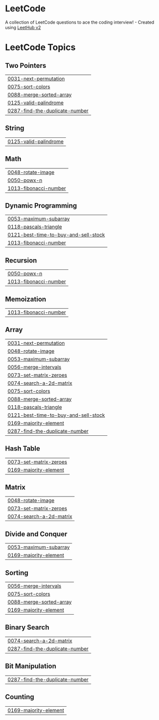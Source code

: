 # LeetCode
A collection of LeetCode questions to ace the coding interview! - Created using [LeetHub v2](https://github.com/arunbhardwaj/LeetHub-2.0)

<!---LeetCode Topics Start-->
# LeetCode Topics
## Two Pointers
|  |
| ------- |
| [0031-next-permutation](https://github.com/xevohere/LeetCode/tree/master/0031-next-permutation) |
| [0075-sort-colors](https://github.com/xevohere/LeetCode/tree/master/0075-sort-colors) |
| [0088-merge-sorted-array](https://github.com/xevohere/LeetCode/tree/master/0088-merge-sorted-array) |
| [0125-valid-palindrome](https://github.com/xevohere/LeetCode/tree/master/0125-valid-palindrome) |
| [0287-find-the-duplicate-number](https://github.com/xevohere/LeetCode/tree/master/0287-find-the-duplicate-number) |
## String
|  |
| ------- |
| [0125-valid-palindrome](https://github.com/xevohere/LeetCode/tree/master/0125-valid-palindrome) |
## Math
|  |
| ------- |
| [0048-rotate-image](https://github.com/xevohere/LeetCode/tree/master/0048-rotate-image) |
| [0050-powx-n](https://github.com/xevohere/LeetCode/tree/master/0050-powx-n) |
| [1013-fibonacci-number](https://github.com/xevohere/LeetCode/tree/master/1013-fibonacci-number) |
## Dynamic Programming
|  |
| ------- |
| [0053-maximum-subarray](https://github.com/xevohere/LeetCode/tree/master/0053-maximum-subarray) |
| [0118-pascals-triangle](https://github.com/xevohere/LeetCode/tree/master/0118-pascals-triangle) |
| [0121-best-time-to-buy-and-sell-stock](https://github.com/xevohere/LeetCode/tree/master/0121-best-time-to-buy-and-sell-stock) |
| [1013-fibonacci-number](https://github.com/xevohere/LeetCode/tree/master/1013-fibonacci-number) |
## Recursion
|  |
| ------- |
| [0050-powx-n](https://github.com/xevohere/LeetCode/tree/master/0050-powx-n) |
| [1013-fibonacci-number](https://github.com/xevohere/LeetCode/tree/master/1013-fibonacci-number) |
## Memoization
|  |
| ------- |
| [1013-fibonacci-number](https://github.com/xevohere/LeetCode/tree/master/1013-fibonacci-number) |
## Array
|  |
| ------- |
| [0031-next-permutation](https://github.com/xevohere/LeetCode/tree/master/0031-next-permutation) |
| [0048-rotate-image](https://github.com/xevohere/LeetCode/tree/master/0048-rotate-image) |
| [0053-maximum-subarray](https://github.com/xevohere/LeetCode/tree/master/0053-maximum-subarray) |
| [0056-merge-intervals](https://github.com/xevohere/LeetCode/tree/master/0056-merge-intervals) |
| [0073-set-matrix-zeroes](https://github.com/xevohere/LeetCode/tree/master/0073-set-matrix-zeroes) |
| [0074-search-a-2d-matrix](https://github.com/xevohere/LeetCode/tree/master/0074-search-a-2d-matrix) |
| [0075-sort-colors](https://github.com/xevohere/LeetCode/tree/master/0075-sort-colors) |
| [0088-merge-sorted-array](https://github.com/xevohere/LeetCode/tree/master/0088-merge-sorted-array) |
| [0118-pascals-triangle](https://github.com/xevohere/LeetCode/tree/master/0118-pascals-triangle) |
| [0121-best-time-to-buy-and-sell-stock](https://github.com/xevohere/LeetCode/tree/master/0121-best-time-to-buy-and-sell-stock) |
| [0169-majority-element](https://github.com/xevohere/LeetCode/tree/master/0169-majority-element) |
| [0287-find-the-duplicate-number](https://github.com/xevohere/LeetCode/tree/master/0287-find-the-duplicate-number) |
## Hash Table
|  |
| ------- |
| [0073-set-matrix-zeroes](https://github.com/xevohere/LeetCode/tree/master/0073-set-matrix-zeroes) |
| [0169-majority-element](https://github.com/xevohere/LeetCode/tree/master/0169-majority-element) |
## Matrix
|  |
| ------- |
| [0048-rotate-image](https://github.com/xevohere/LeetCode/tree/master/0048-rotate-image) |
| [0073-set-matrix-zeroes](https://github.com/xevohere/LeetCode/tree/master/0073-set-matrix-zeroes) |
| [0074-search-a-2d-matrix](https://github.com/xevohere/LeetCode/tree/master/0074-search-a-2d-matrix) |
## Divide and Conquer
|  |
| ------- |
| [0053-maximum-subarray](https://github.com/xevohere/LeetCode/tree/master/0053-maximum-subarray) |
| [0169-majority-element](https://github.com/xevohere/LeetCode/tree/master/0169-majority-element) |
## Sorting
|  |
| ------- |
| [0056-merge-intervals](https://github.com/xevohere/LeetCode/tree/master/0056-merge-intervals) |
| [0075-sort-colors](https://github.com/xevohere/LeetCode/tree/master/0075-sort-colors) |
| [0088-merge-sorted-array](https://github.com/xevohere/LeetCode/tree/master/0088-merge-sorted-array) |
| [0169-majority-element](https://github.com/xevohere/LeetCode/tree/master/0169-majority-element) |
## Binary Search
|  |
| ------- |
| [0074-search-a-2d-matrix](https://github.com/xevohere/LeetCode/tree/master/0074-search-a-2d-matrix) |
| [0287-find-the-duplicate-number](https://github.com/xevohere/LeetCode/tree/master/0287-find-the-duplicate-number) |
## Bit Manipulation
|  |
| ------- |
| [0287-find-the-duplicate-number](https://github.com/xevohere/LeetCode/tree/master/0287-find-the-duplicate-number) |
## Counting
|  |
| ------- |
| [0169-majority-element](https://github.com/xevohere/LeetCode/tree/master/0169-majority-element) |
<!---LeetCode Topics End-->